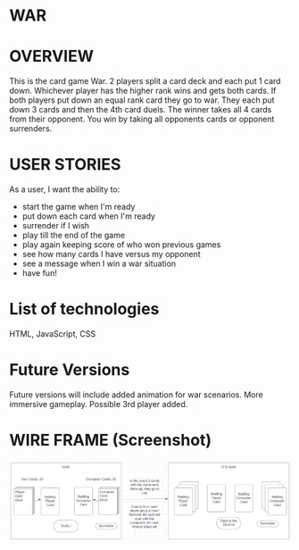 
# **WAR**

# **OVERVIEW**
This is the card game War. 2 players split a card deck and each put 1 card down. Whichever player has the higher rank wins and gets both cards. If both players put down an equal rank card they go to war. They each put down 3 cards and then the 4th card duels. The winner takes all 4 cards from their opponent. You win by taking all opponents cards or opponent surrenders. 

# **USER STORIES**
As a user, I want the ability to:
* start the game when I'm ready
* put down each card when I'm ready
* surrender if I wish
* play till the end of the game
* play again keeping score of who won previous games
* see how many cards I have versus my opponent
* see a message when I win a war situation 
* have fun!

# **List of technologies** 
HTML, JavaScript, CSS

# **Future Versions**
Future versions will include added animation for war scenarios. More immersive gameplay. Possible 3rd player added. 

# WIRE FRAME (Screenshot)
![Alt text](<Screenshot (1)-1.png>)

